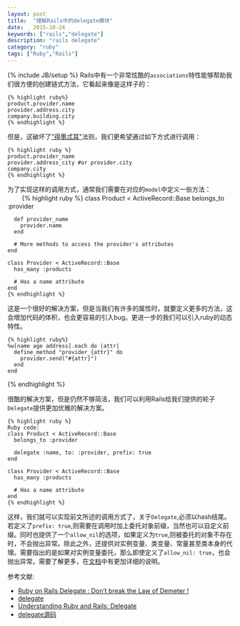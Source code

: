 ```yaml
---
layout: post
title:  "理解Rails中的delegate模块"
date:   2015-10-24
keywords: ["rails","delegate"]
description: "rails delegate"
category: "ruby"
tags: ["Ruby","Rails"]
---
```

{% include JB/setup %}
Rails中有一个非常炫酷的`associations`特性能够帮助我们很方便的创建链式方法，它看起来像是这样子的：

    {% highlight ruby%}
    product.provider.name  
    provider.address.city
    company.building.city
    {% endhighlight %}

但是，这破坏了["得墨忒耳"](http://jack-nie.github.io/best-practices/understanding-the-law-of-demeter.html "得墨忒耳")法则，我们更希望通过如下方式进行调用：

    {% highlight ruby %}
    product.provider_name
    provider.address_city #or provider.city 
    company.city
    {% endhighlight %}

为了实现这样的调用方式，通常我们需要在对应的`model`中定义一些方法：
　　
    {% highlight ruby %}
    class Product < ActiveRecord::Base
      belongs_to :provider

      def provider_name
        provider.name
      end

      # More methods to access the provider's attributes
    end

    class Provider < ActiveRecord::Base
      has_many :products

      # Has a name attribute
    end
    {% endhighlight %}

这是一个很好的解决方案，但是当我们有许多的属性时，就要定义更多的方法，这会增加代码的体积，也会更容易的引入bug。更进一步的我们可以引入ruby的动态特性。

    {% highlight ruby%}
    %w[name age address].each do |attr|
      define_method "provider_{attr}" do
        provider.send("#{attr}")
      end
    end
   {% endhighlight %}

很酷的解决方案，但是仍然不够简洁，我们可以利用Rails给我们提供的轮子`Delegate`提供更加优雅的解决方案。

    {% highlight ruby %}
    Ruby code:
    class Product < ActiveRecord::Base
      belongs_to :provider

      delegate :name, to: :provider, prefix: true
    end

    class Provider < ActiveRecord::Base
      has_many :products

      # Has a name attribute
    end
    {% endhighlight %}

这样，我们就可以实现前文所述的调用方式了，关于`Delegate`,必须以hash结尾。
若定义了`prefix: true`,则需要在调用时加上委托对象前缀，当然也可以自定义前缀。同时也提供了一个`allow_nil`的选项，如果定义为`true`,则被委托的对象不存在时，不会抛出异常。除此之外，还提供对实例变量、类变量、常量甚至类本身的代理。需要指出的是如果对实例变量委托，那么即使定义了`allow_nil: true`，也会抛出异常。需要了解更多，在[文档](http://apidock.com/rails/Module/delegate "文档")中有更加详细的说明。

参考文献:

- [Ruby on Rails Delegate : Don’t break the Law of Demeter !](http://samurails.com/tutorial/rails-delegate-dont-break-the-law-of-demeter "Ruby on Rails Delegate : Don’t break the Law of Demeter !")
- [delegate ](http://apidock.com/rails/Module/delegate "delegate")
- [Understanding Ruby and Rails: Delegate](http://simonecarletti.com/blog/2009/12/inside-ruby-on-rails-delegate/ "Understanding Ruby and Rails: Delegate")
- [delegate源码 ](https://github.com/rails/rails/blob/8ba491acc31bf08cf63a83ea0a3c314c52cd020f/activesupport/lib/active_support/core_ext/module/delegation.rb#L104 "delegate")
